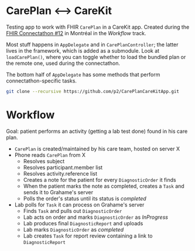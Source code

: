 CarePlan ⟷ CareKit
===================

Testing app to work with FHIR `CarePlan` in a CareKit app.
Created during the [FHIR Connectathon #12](http://wiki.hl7.org/index.php?title=FHIR_Connectathon_12) in Montréal in the _Workflow_ track.

Most stuff happens in `AppDelegate` and in `CarePlanController`; the latter lives in the framework, which is added as a submodule.
Look at `loadCarePlan()`, where you can toggle whether to load the bundled plan or the remote one, used during the connectathon.

The bottom half of `AppDelegate` has some methods that perform connectathon-specific tasks.

```bash
git clone --recursive https://github.com/p2/CarePlanCareKitApp.git
```


Workflow
========

Goal: patient performs an activity (getting a lab test done) found in his care plan.

- `CarePlan` is created/maintained by his care team, hosted on server X
- Phone reads `CarePlan` from X
    + Resolves subject
    + Resolves participant.member list
    + Resolves activity.reference list
    + Creates a note for the patient for every `DiagnosticOrder` it finds
    + When the patient marks the note as completed, creates a `Task` and sends it to Grahame's server
	+ Polls the order's status until its status is _completed_
- Lab polls for `Task` it can process on Grahame's server
    + Finds `Task` and pulls out `DiagnosticOrder` 
    + Lab acts on order and marks `DiagnosticOrder` as _InProgress_
    + Lab produces final `DiagnosticReport` and uploads
    + Lab marks `DiagnosticOrder` as _completed_
    + Lab creates `Task` for report review containing a link to `DiagnosticReport`   
